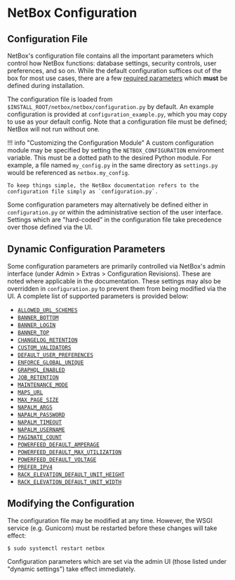 # NetBox Configuration

## Configuration File

NetBox's configuration file contains all the important parameters which control how NetBox functions: database settings, security controls, user preferences, and so on. While the default configuration suffices out of the box for most use cases, there are a few [required parameters](./required-parameters.md) which **must** be defined during installation. 

The configuration file is loaded from `$INSTALL_ROOT/netbox/netbox/configuration.py` by default. An example configuration is provided at `configuration_example.py`, which you may copy to use as your default config. Note that a configuration file must be defined; NetBox will not run without one.

!!! info "Customizing the Configuration Module"
    A custom configuration module may be specified by setting the `NETBOX_CONFIGURATION` environment variable. This must be a dotted path to the desired Python module. For example, a file named `my_config.py` in the same directory as `settings.py` would be referenced as `netbox.my_config`.

    To keep things simple, the NetBox documentation refers to the configuration file simply as `configuration.py`.

Some configuration parameters may alternatively be defined either in `configuration.py` or within the administrative section of the user interface. Settings which are "hard-coded" in the configuration file take precedence over those defined via the UI.

## Dynamic Configuration Parameters

Some configuration parameters are primarily controlled via NetBox's admin interface (under Admin > Extras > Configuration Revisions). These are noted where applicable in the documentation. These settings may also be overridden in `configuration.py` to prevent them from being modified via the UI. A complete list of supported parameters is provided below:

* [`ALLOWED_URL_SCHEMES`](./security.md#allowed_url_schemes)
* [`BANNER_BOTTOM`](./miscellaneous.md#banner_bottom)
* [`BANNER_LOGIN`](./miscellaneous.md#banner_login)
* [`BANNER_TOP`](./miscellaneous.md#banner_top)
* [`CHANGELOG_RETENTION`](./miscellaneous.md#changelog_retention)
* [`CUSTOM_VALIDATORS`](./data-validation.md#custom_validators)
* [`DEFAULT_USER_PREFERENCES`](./default-values.md#default_user_preferences)
* [`ENFORCE_GLOBAL_UNIQUE`](./miscellaneous.md#enforce_global_unique)
* [`GRAPHQL_ENABLED`](./miscellaneous.md#graphql_enabled)
* [`JOB_RETENTION`](./miscellaneous.md#job_retention)
* [`MAINTENANCE_MODE`](./miscellaneous.md#maintenance_mode)
* [`MAPS_URL`](./miscellaneous.md#maps_url)
* [`MAX_PAGE_SIZE`](./miscellaneous.md#max_page_size)
* [`NAPALM_ARGS`](./napalm.md#napalm_args)
* [`NAPALM_PASSWORD`](./napalm.md#napalm_password)
* [`NAPALM_TIMEOUT`](./napalm.md#napalm_timeout)
* [`NAPALM_USERNAME`](./napalm.md#napalm_username)
* [`PAGINATE_COUNT`](./default-values.md#paginate_count)
* [`POWERFEED_DEFAULT_AMPERAGE`](./default-values.md#powerfeed_default_amperage)
* [`POWERFEED_DEFAULT_MAX_UTILIZATION`](./default-values.md#powerfeed_default_max_utilization)
* [`POWERFEED_DEFAULT_VOLTAGE`](./default-values.md#powerfeed_default_voltage)
* [`PREFER_IPV4`](./miscellaneous.md#prefer_ipv4)
* [`RACK_ELEVATION_DEFAULT_UNIT_HEIGHT`](./default-values.md#rack_elevation_default_unit_height)
* [`RACK_ELEVATION_DEFAULT_UNIT_WIDTH`](./default-values.md#rack_elevation_default_unit_width)

## Modifying the Configuration

The configuration file may be modified at any time. However, the WSGI service (e.g. Gunicorn) must be restarted before these changes will take effect:

```no-highlight
$ sudo systemctl restart netbox
```

Configuration parameters which are set via the admin UI (those listed under "dynamic settings") take effect immediately.
